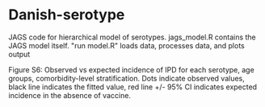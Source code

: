 # Danish-serotype
JAGS code for hierarchical model of serotypes. jags_model.R contains the JAGS model itself. "run model.R" loads data, processes data, and plots output 


Figure S6: Observed vs expected incidence of IPD for each serotype, age groups, comorbidity-level stratification. Dots indicate observed values, black line indicates the fitted value, red line +/- 95% CI indicates expected incidence in the absence of vaccine. 


